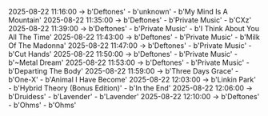 2025-08-22 11:16:00 -> b'Deftones' - b'unknown' - b'My Mind Is A Mountain'
2025-08-22 11:35:00 -> b'Deftones' - b'Private Music' - b'CXz'
2025-08-22 11:39:00 -> b'Deftones' - b'Private Music' - b'I Think About You All The Time'
2025-08-22 11:43:00 -> b'Deftones' - b'Private Music' - b'Milk Of The Madonna'
2025-08-22 11:47:00 -> b'Deftones' - b'Private Music' - b'Cut Hands'
2025-08-22 11:50:00 -> b'Deftones' - b'Private Music' - b'~Metal Dream'
2025-08-22 11:53:00 -> b'Deftones' - b'Private Music' - b'Departing The Body'
2025-08-22 11:59:00 -> b'Three Days Grace' - b'One-X' - b'Animal I Have Become'
2025-08-22 12:03:00 -> b'Linkin Park' - b'Hybrid Theory (Bonus Edition)' - b'In the End'
2025-08-22 12:06:00 -> b'Druidess' - b'Lavender' - b'Lavender'
2025-08-22 12:10:00 -> b'Deftones' - b'Ohms' - b'Ohms'
